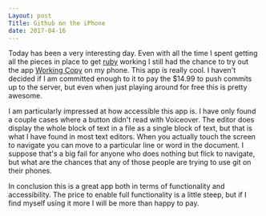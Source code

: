 ```yaml
---
Layout: post
Title: Github on the iPhone
date: 2017-04-16
---
```


Today has been a very interesting day. Even with all the time I spent getting all the pieces in place to get [ruby](https://ruby-lang.org) working I still had the chance to try out the app [Working Copy](https://workingcopyapp.com) on my phone. This app is really cool. I haven't decided if I am committed enough to it to pay the $14.99 to push commits up to the server, but even when just playing around for free this is pretty awesome.

I am particularly impressed at how accessible this app is. I have only found a couple cases where a button didn't read with Voiceover. The editor does display the whole block of text in a file as a single block of text, but that is what I have found in most text editors. When you actually touch the screen to navigate you can move to a particular line or word in the document. I suppose that's a big fail for anyone who does nothing but flick to navigate, but what are the chances that any of those people are trying to use git on their phones.

In conclusion this is a great app both in terms of functionality and accessibility. The price to enable full functionality is a little steep, but if I find myself using it more I will be more than happy to pay.